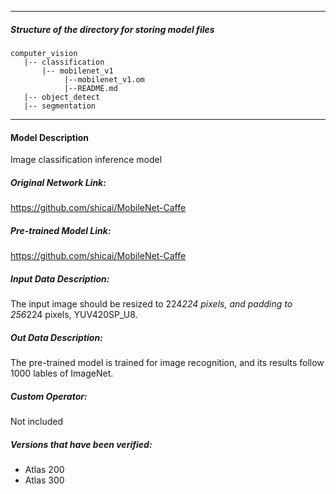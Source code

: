 *******************************************************************************
##### Structure of the directory for storing model files
```
computer_vision
   |-- classification
       |-- mobilenet_v1
            |--mobilenet_v1.om
            |--README.md
   |-- object_detect
   |-- segmentation
```
*******************************************************************************


#### Model Description

Image classification inference model

##### Original Network Link:

https://github.com/shicai/MobileNet-Caffe

##### Pre-trained Model Link:

https://github.com/shicai/MobileNet-Caffe

##### Input Data Description:

The input image should be resized to 224*224 pixels, and padding to 256*224 pixels, YUV420SP_U8.

##### Out Data Description:

The pre-trained model is trained for image recognition, and its results follow 1000 lables of ImageNet.

##### Custom Operator:

Not included

##### Versions that have been verified: 

- Atlas 200
- Atlas 300
